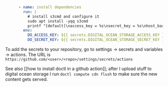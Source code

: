 ```yaml
      - name: install dependencies
        run: |
          # install s3cmd and configure it
          sudo apt install -yqq s3cmd
          printf "[default]\naccess_key = %s\nsecret_key = %s\nhost_base = nyc3.digitaloceanspaces.com\nhost_bucket = %%(bucket)s.nyc3.digitaloceanspaces.com" "$DO_ACCESS_KEY" "$DO_SECRET_KEY" > ~/.s3cfg
        env:
          DO_ACCESS_KEY: ${{ secrets.DIGITAL_OCEAN_STORAGE_ACCESS_KEY }}
          DO_SECRET_KEY: ${{ secrets.DIGITAL_OCEAN_STORAGE_SECRET_KEY }}
```

To add the secrets to your repository, go to settings -> secrets and variables -> actions. The URL is `https://github.com/<user>/<repo>/settings/secrets/actions`

See also [[how to install doctl in a github action]]; after I upload stuff to digital ocean storage I run `doctl compute cdn flush` to make sure the new content gets served.